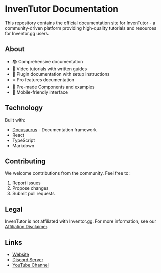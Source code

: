 # InvenTutor Documentation

This repository contains the official documentation site for InvenTutor - a community-driven platform providing high-quality tutorials and resources for Inventor.gg users.

## About

- 📚 Comprehensive documentation
- 🎥 Video tutorials with written guides
- 🔌 Plugin documentation with setup instructions
- ⭐ Pro features documentation
- 🧩 Pre-made Components and examples
- 📱 Mobile-friendly interface

## Technology

Built with:
- [Docusaurus](https://docusaurus.io/) - Documentation framework
- React
- TypeScript
- Markdown

## Contributing

We welcome contributions from the community. Feel free to:
1. Report issues
2. Propose changes
3. Submit pull requests

## Legal

InvenTutor is not affiliated with Inventor.gg. For more information, see our [Affiliation Disclaimer](docs/legal/affiliation-disclaimer.md).

## Links

- [Website](https://inventutor.github.io)
- [Discord Server](https://dsc.gg/inventutor)
- [YouTube Channel](https://www.youtube.com/@InvenTutor)